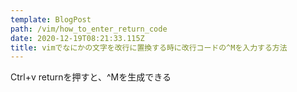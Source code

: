 ```yaml
---
template: BlogPost
path: /vim/how_to_enter_return_code
date: 2020-12-19T08:21:33.115Z
title: vimでなにかの文字を改行に置換する時に改行コードの^Mを入力する方法
---
```

Ctrl+v returnを押すと、^Mを生成できる
